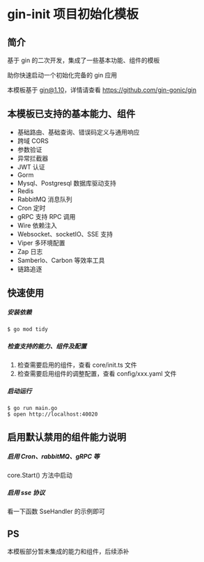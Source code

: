 # gin-init 项目初始化模板

## 简介

基于 gin 的二次开发，集成了一些基本功能、组件的模板

助你快速启动一个初始化完备的 gin 应用



本模板基于 gin@1.10，详情请查看 https://github.com/gin-gonic/gin



## 本模板已支持的基本能力、组件

- 基础路由、基础查询、错误码定义与通用响应
- 跨域 CORS
- 参数验证
- 异常拦截器
- JWT 认证
- Gorm
- Mysql、Postgresql 数据库驱动支持
- Redis
- RabbitMQ 消息队列
- Cron 定时
- gRPC 支持 RPC 调用
- Wire 依赖注入
- Websocket、socketIO、SSE 支持
- Viper 多环境配置
- Zap 日志
- Samberlo、Carbon 等效率工具
- 链路追逐



## 快速使用

##### 安装依赖

```bash
$ go mod tidy
```

##### 检查支持的能力、组件及配置

1. 检查需要启用的组件，查看 core/init.ts 文件
2. 检查需要启用组件的调整配置，查看 config/xxx.yaml 文件

##### 启动运行

```
$ go run main.go
$ open http://localhost:40020
```



## 启用默认禁用的组件能力说明

##### 启用 Cron、rabbitMQ、gRPC 等

core.Start() 方法中启动



##### 启用 sse 协议

看一下函数 SseHandler 的示例即可



## PS

本模板部分暂未集成的能力和组件，后续添补
